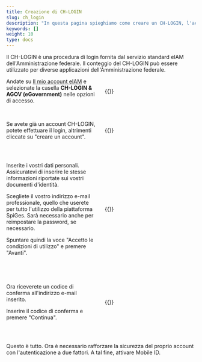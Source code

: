 ```yaml
---
title: Creazione di CH-LOGIN
slug: ch_login
description: "In questa pagina spieghiamo come creare un CH-LOGIN, l'account che vi permetterà di accedere a eIAM. "
keywords: []
weight: 10
type: docs
---
```


Il CH-LOGIN è una procedura di login fornita dal servizio standard eIAM dell'Amministrazione federale. Il conteggio del CH-LOGIN può essere utilizzato per diverse applicazioni dell'Amministrazione federale.

<div style="display: flex; justify-content: space-between; align-items: center;">

<div style="flex: 1; padding-right: 10px;">
<!-- First column content goes here -->
Andate su <a href="https://www.myaccount-r.eiam.admin.ch/">Il mio account eIAM</a> e selezionate la casella <strong>CH-LOGIN & AGOV (eGovernment)</strong> nelle opzioni di accesso.
</div>

<div style="flex: 1; padding-left: 10px;">
<!-- Second column content goes here -->
{{<insertImage image="ecran_choix_connexion_IT.png" description="Choix connexion" class="edge max-w-90">}}
</div>

</div>

&nbsp;

<!-- Deuxième paire de colonnes -->

<div style="display: flex; justify-content: space-between; align-items: center;">

<div style="flex: 1; padding-right: 10px;">
<!-- First column content goes here -->
Se avete già un account CH-LOGIN, potete effettuare il login, altrimenti cliccate su "creare un account".
</div>

<div style="flex: 1; padding-left: 10px;">
<!-- Second column content goes here -->
{{<insertImage image="creer_ch_login_it.png" description="Choix connexion" class="edge max-w-90">}}
</div>

</div>

&nbsp; 
<!-- 3eme paire de colonnes -->

<div style="display: flex; justify-content: space-between; align-items: center;">

<div style="flex: 1; padding-right: 10px;">
<!-- First column content goes here -->
<p> Inserite i vostri dati personali. Assicuratevi di inserire le stesse informazioni riportate sui vostri documenti d'identità. </p>

<p> Scegliete il vostro indirizzo e-mail professionale, quello che userete per tutto l'utilizzo della piattaforma SpiGes. Sarà necessario anche per reimpostare la password, se necessario. </p>

<p> Spuntare quindi la voce "Accetto le condizioni di utilizzo" e premere "Avanti". </p>
</div>

<div style="flex: 1; padding-left: 10px;">
<!-- Second column content goes here -->
{{<insertImage image="saisie_info_it.png" description="Choix connexion" class="edge max-w-90">}}
</div>

</div>

&nbsp; 
<!-- 4eme paire de colonnes -->

<div style="display: flex; justify-content: space-between; align-items: center;">

<div style="flex: 1; padding-right: 10px;">
<!-- First column content goes here -->
<p> Ora riceverete un codice di conferma all'indirizzo e-mail inserito. </p>

<p> Inserire il codice di conferma e premere "Continua". </p>
</div>

<div style="flex: 1; padding-left: 10px;">
<!-- Second column content goes here -->
{{<insertImage image="code_conf_fr.png" description="Choix connexion" class="edge max-w-90">}}  <!-- ATTENTION image en français -->
</div>

</div>

&nbsp;


Questo è tutto. Ora è necessario rafforzare la sicurezza del proprio account con l'autenticazione a due fattori. A tal fine, attivare Mobile ID.
